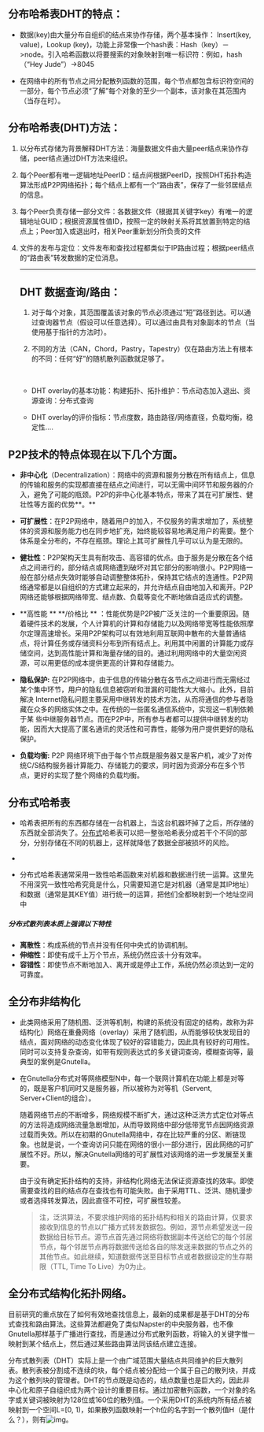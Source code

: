 ## 分布哈希表DHT的特点：

- 数据(key)由大量分布自组织的结点来协作存储，两个基本操作： Insert(key, value)，Lookup (key)，功能上非常像一个hash表：Hash（key）－>node。引入哈希函数以将要搜索的对象映射到唯一标识符：例如，hash（“Hey Jude”）→8045

- 在网络中的所有节点之间分配散列函数的范围，每个节点都包含标识符空间的一部分，每个节点必须“了解”每个对象的至少一个副本，该对象在其范围内（当存在时）。

 

##  分布哈希表(DHT)方法：
1. 以分布式存储为背景解释DHT方法：海量数据文件由大量peer结点来协作存储，peer结点通过DHT方法来组织。

2. 每个Peer都有唯一逻辑地址PeerID：结点间根据PeerID，按照DHT拓扑构造算法形成P2P网络拓扑；每个结点上都有一个“路由表”，保存了一些邻居结点的信息。

3. 每个Peer负责存储一部分文件：各数据文件（根据其关键字key）有唯一的逻辑地址GUID；根据资源属性值ID，按照一定的映射关系将其放置到特定的结点上；Peer加入或退出时，相关Peer重新划分所负责的文件

4. 文件的发布与定位：文件发布和查找过程都类似于IP路由过程；根据peer结点的“路由表”转发数据的定位消息。

   ---

   ## DHT 数据查询/路由：

   

   1. 对于每个对象，其范围覆盖该对象的节点必须通过“短”路径到达。可以通过查询器节点（假设可以任意选择）。可以通过由具有对象副本的节点（当使用基于指针的方法时）。

   2. 不同的方法（CAN，Chord，Pastry，Tapestry）仅在路由方法上有根本的不同：任何“好”的随机散列函数就足够了。

   ​      

   - DHT overlay的基本功能：构建拓扑、拓扑维护：节点动态加入退出、资源查询：分布式查询

   - DHT overlay的评价指标：节点度数，路由路径/网络直径，负载均衡，稳定性….
     

## P2P技术的特点体现在以下几个方面。

- **非中心化**（Decentralization）：网络中的资源和服务分散在所有结点上，信息的传输和服务的实现都直接在结点之间进行，可以无需中间环节和服务器的介入，避免了可能的瓶颈。P2P的非中心化基本特点，带来了其在可扩展性、健壮性等方面的优势**。**

- **可扩展性**：在P2P网络中，随着用户的加入，不仅服务的需求增加了，系统整体的资源和服务能力也在同步地扩充，始终能较容易地满足用户的需要。整个体系是全分布的，不存在瓶颈。理论上其可扩展性几乎可以认为是无限的。



- **健壮性**：P2P架构天生具有耐攻击、高容错的优点。由于服务是分散在各个结点之间进行的，部分结点或网络遭到破坏对其它部分的影响很小。P2P网络一般在部分结点失效时能够自动调整整体拓扑，保持其它结点的连通性。P2P网络通常都是以自组织的方式建立起来的，并允许结点自由地加入和离开。P2P网络还能够根据网络带宽、结点数、负载等变化不断地做自适应式的调整。



- **高性能  ** **/价格比 ** ：性能优势是P2P被广泛关注的一个重要原因。随着硬件技术的发展，个人计算机的计算和存储能力以及网络带宽等性能依照摩尔定理高速增长。采用P2P架构可以有效地利用互联网中散布的大量普通结点，将计算任务或存储资料分布到所有结点上。利用其中闲置的计算能力或存储空间，达到高性能计算和海量存储的目的。通过利用网络中的大量空闲资源，可以用更低的成本提供更高的计算和存储能力。

- **隐私保护:** 在P2P网络中，由于信息的传输分散在各节点之间进行而无需经过某个集中环节，用户的隐私信息被窃听和泄漏的可能性大大缩小。此外，目前解决 Internet隐私问题主要采用中继转发的技术方法，从而将通信的参与者隐藏在众多的网络实体之中。在传统的一些匿名通信系统中，实现这一机制依赖于某 些中继服务器节点。而在P2P中，所有参与者都可以提供中继转发的功能，因而大大提高了匿名通讯的灵活性和可靠性，能够为用户提供更好的隐私保护。



- **负载均衡:** P2P 网络环境下由于每个节点既是服务器又是客户机，减少了对传统C/S结构服务器计算能力、存储能力的要求，同时因为资源分布在多个节点，更好的实现了整个网络的负载均衡。



## **分布式哈希表**

- 哈希表把所有的东西都存储在一台机器上，当这台机器坏掉了之后，所存储的东西就全部消失了。[分布式](https://so.csdn.net/so/search?q=分布式&spm=1001.2101.3001.7020)哈希表可以把一整张哈希表分成若干个不同的部分，分别存储在不同的机器上，这样就降低了数据全部被损坏的风险。

- 

- 分布式哈希表通常采用一致性哈希函数来对机器和数据进行统一运算。这里先不用深究一致性哈希究竟是什么，只需要知道它是对机器（通常是其IP地址）和数据（通常是其KEY值）进行统一的运算，把他们全都映射到一个地址空间中

 ##### 分布式散列表本质上强调以下特性




 - **离散性**：构成系统的节点并没有任何中央式的协调机制。
  - **伸缩性**：即使有成千上万个节点，系统仍然应该十分有效率。
  - **容错性**：即使节点不断地加入、离开或是停止工作，系统仍然必须达到一定的可靠度。

## **全分布非结构化**

- 此类网络采用了随机图、泛洪等机制，构建的系统没有固定的结构，故称为非结构化）网络在重叠网络（overlay）采用了随机图，从而能够较快发现目的结点，面对网络的动态变化体现了较好的容错能力，因此具有较好的可用性。同时可以支持复杂查询，如带有规则表达式的多关键词查询，模糊查询等，最典型的案例是Gnutella。

- 在Gnutella分布式对等网络模型N中，每一个联网计算机在功能上都是对等的，既是客户机同时又是服务器，所以被称为对等机（Servent, Server+Client的组合）。

  随着网络节点的不断增多，网络规模不断扩大，通过这种泛洪方式定位对等点的方法将造成网络流量急剧增加，从而导致网络中部分低带宽节点因网络资源过载而失效。所以在初期的Gnutella网络中，存在比较严重的分区、断链现象。也就是说，一个查询访问只能在网络的很小一部分进行，因此网络的可扩展性不好。所以，解决Gnutella网络的可扩展性对该网络的进一步发展至关重要。

  由于没有确定拓扑结构的支持，非结构化网络无法保证资源查找的效率。即使需要查找的目的结点存在查找也有可能失败。由于采用TTL、泛洪、随机漫步或者选择转发算法，因此直径不可控，可扩展性较差。

  > 注，泛洪算法，不要求维护网络的拓扑结构和相关的路由计算，仅要求接收到信息的节点以广播方式转发数据包。例如，源节点希望发送一段数据给目标节点。源节点首先通过网络将数据副本传送给它的每个邻居节点，每个邻居节点再将数据传送给各自的除发送来数据的节点之外的其他节点。如此继续，知道数据传送至目标节点或者数据设定的生存期限（TTL, Time To Live）为0为止。



## **全分布式结构化拓扑网络**。



目前研究的重点放在了如何有效地查找信息上，最新的成果都是基于DHT的分布式查找和路由算法。这些算法都避免了类似Napster的中央服务器，也不像Gnutella那样基于广播进行查找，而是通过分布式散列函数，将输入的关键字惟一映射到某个结点上，然后通过某些路由算法同该结点建立连接。

分布式散列表（DHT）实际上是一个由广域范围大量结点共同维护的巨大散列表。散列表被分割成不连续的块，每个结点被分配给一个属于自己的散列块，并成为这个散列块的管理者。DHT的节点既是动态的，结点数量也是巨大的，因此非中心化和原子自组织成为两个设计的重要目标。通过加密散列函数，一个对象的名字或关键词被映射为128位或160位的散列值。一个采用DHT的系统内所有结点被映射到一个空间L=[0, 1)，如果散列函数映射一个h位的名字到一个散列值H（是什么？），则有![img](https://img-blog.csdn.net/20150521100504145?watermark/2/text/aHR0cDovL2Jsb2cuY3Nkbi5uZXQvZWNob2FpeWE=/font/5a6L5L2T/fontsize/400/fill/I0JBQkFCMA==/dissolve/70/gravity/Center)。

